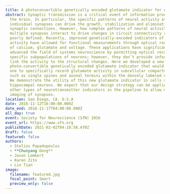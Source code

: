 ```yaml
---
title: A photoconvertible genetically encoded glutamate indicator for neuronal imaging
abstract: Synaptic transmission is a critical event of information processing in
  the brain. In particular, the specific patterns of neural activity at
  individual synapses can drive the growth, stabilization and elimination of
  synaptic connections. However, how complex patterns of neural activity at
  multiple synapses interact to drive changes in circuit connectivity remains
  poorly defined. Recently, improved genetically-encoded indicators of neuronal
  activity have allowed for functional measurements through optical recordings
  of calcium, glutamate and voltage. These applications have significantly
  advanced the field of systems neuroscience by permitting optical recordings in
  specific subpopulations of neurons; however, they don’t provide information to
  link the activity to the structural changes. Here we developed a new class of
  photo-convertible genetically encoded glutamate indicator that would enable
  one to specifically record glutamate activity in subcellular compartments,
  such as single spines and axonal termini within the densely labeled neurons.
  We demonstrate the utility of this new glutamate indicator in cells and rat
  hippocampal neurons. We expect that our design strategy can be applied to
  other types of neurotransmitter indicators in the pipeline to allow multiplex
  imaging of synapses.
location: San Diego, CA. U.S.A
date: 2016-11-12T16:00:00.000Z
date_end: 2016-11-17T04:00:00.000Z
all_day: true
event: Society for Neuroscience (SfN) 2016
event_url: https://www.sfn.org
publishDate: 2021-02-02T04:18:58.470Z
draft: false
featured: false
authors:
  - Stelios Papadopoulos
  - **Chunyang Dong**
  - Jason Lambert
  - Karen Zito
  - Lin Tian
image:
  filename: featured.jpg
  focal_point: Smart
  preview_only: false
---
```

